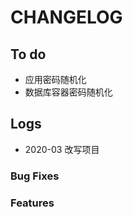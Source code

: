 # CHANGELOG



## To do
* 应用密码随机化
* 数据库容器密码随机化

## Logs
* 2020-03  改写项目

### Bug Fixes


### Features

